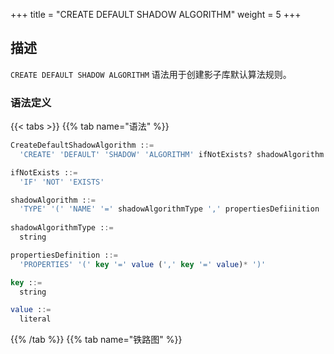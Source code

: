+++
title = "CREATE DEFAULT SHADOW ALGORITHM"
weight = 5
+++

## 描述

`CREATE DEFAULT SHADOW ALGORITHM` 语法用于创建影子库默认算法规则。

### 语法定义

{{< tabs >}}
{{% tab name="语法" %}}
```sql
CreateDefaultShadowAlgorithm ::=
  'CREATE' 'DEFAULT' 'SHADOW' 'ALGORITHM' ifNotExists? shadowAlgorithm 

ifNotExists ::=
  'IF' 'NOT' 'EXISTS'

shadowAlgorithm ::=
  'TYPE' '(' 'NAME' '=' shadowAlgorithmType ',' propertiesDefiinition ')'
    
shadowAlgorithmType ::=
  string

propertiesDefinition ::=
  'PROPERTIES' '(' key '=' value (',' key '=' value)* ')'

key ::=
  string

value ::=
  literal
```
{{% /tab %}}
{{% tab name="铁路图" %}}
<iframe frameborder="0" name="diagram" id="diagram" width="100%" height="100%"></iframe>
{{% /tab %}}
{{< /tabs >}}

### 补充说明

- `shadowAlgorithmType` 目前支持 `VALUE_MATCH`、`REGEX_MATCH` 和 `SIMPLE_HINT`；
- `ifNotExists` 子句用于避免出现 `Duplicate default shadow algorithm` 错误。

### 示例

- 创建默认影子库压测算法

```sql
CREATE DEFAULT SHADOW ALGORITHM TYPE(NAME="SIMPLE_HINT", PROPERTIES("shadow"="true", "foo"="bar"));
```

- 使用 `ifNotExists` 子句创建默认影子库压测算法

```sql
CREATE DEFAULT SHADOW ALGORITHM IF NOT EXISTS TYPE(NAME="SIMPLE_HINT", PROPERTIES("shadow"="true", "foo"="bar"));
```

### 保留字

`CREATE`、`DEFAULT`、`SHADOW`、`ALGORITHM`、`TYPE`、`NAME`、`PROPERTIES`

### 相关链接

- [保留字](/cn/reference/distsql/syntax/reserved-word/)
